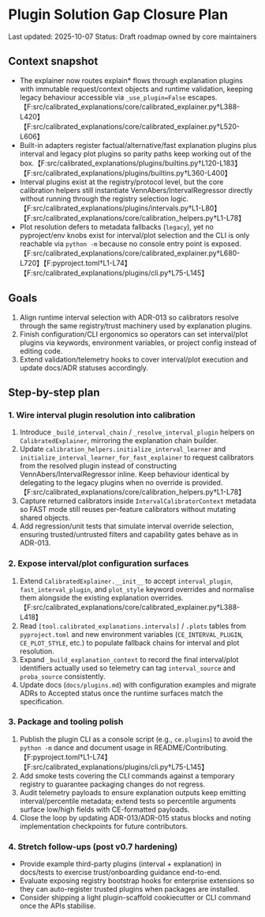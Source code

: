 # Plugin Solution Gap Closure Plan

Last updated: 2025-10-07
Status: Draft roadmap owned by core maintainers

## Context snapshot

- The explainer now routes explain* flows through explanation plugins with
  immutable request/context objects and runtime validation, keeping legacy
  behaviour accessible via `_use_plugin=False` escapes.【F:src/calibrated_explanations/core/calibrated_explainer.py†L388-L420】【F:src/calibrated_explanations/core/calibrated_explainer.py†L520-L606】
- Built-in adapters register factual/alternative/fast explanation plugins plus
  interval and legacy plot plugins so parity paths keep working out of the box.【F:src/calibrated_explanations/plugins/builtins.py†L120-L183】【F:src/calibrated_explanations/plugins/builtins.py†L360-L400】
- Interval plugins exist at the registry/protocol level, but the core calibration
  helpers still instantiate VennAbers/IntervalRegressor directly without running
  through the registry selection logic.【F:src/calibrated_explanations/plugins/intervals.py†L1-L80】【F:src/calibrated_explanations/core/calibration_helpers.py†L1-L78】
- Plot resolution defers to metadata fallbacks (`legacy`), yet no pyproject/env
  knobs exist for interval/plot selection and the CLI is only reachable via
  `python -m` because no console entry point is exposed.【F:src/calibrated_explanations/core/calibrated_explainer.py†L680-L720】【F:pyproject.toml†L1-L74】【F:src/calibrated_explanations/plugins/cli.py†L75-L145】

## Goals

1. Align runtime interval selection with ADR-013 so calibrators resolve through
   the same registry/trust machinery used by explanation plugins.
2. Finish configuration/CLI ergonomics so operators can set interval/plot
   plugins via keywords, environment variables, or project config instead of
   editing code.
3. Extend validation/telemetry hooks to cover interval/plot execution and update
   docs/ADR statuses accordingly.

## Step-by-step plan

### 1. Wire interval plugin resolution into calibration

1. Introduce `_build_interval_chain` / `_resolve_interval_plugin` helpers on
   `CalibratedExplainer`, mirroring the explanation chain builder.
2. Update `calibration_helpers.initialize_interval_learner` and
   `initialize_interval_learner_for_fast_explainer` to request calibrators from
   the resolved plugin instead of constructing VennAbers/IntervalRegressor
   inline. Keep behaviour identical by delegating to the legacy plugins when no
   override is provided.【F:src/calibrated_explanations/core/calibration_helpers.py†L1-L78】
3. Capture returned calibrators inside `IntervalCalibratorContext` metadata so
   FAST mode still reuses per-feature calibrators without mutating shared
   objects.
4. Add regression/unit tests that simulate interval override selection,
   ensuring trusted/untrusted filters and capability gates behave as in ADR-013.

### 2. Expose interval/plot configuration surfaces

1. Extend `CalibratedExplainer.__init__` to accept `interval_plugin`,
   `fast_interval_plugin`, and `plot_style` keyword overrides and normalise them
   alongside the existing explanation overrides.【F:src/calibrated_explanations/core/calibrated_explainer.py†L388-L418】
2. Read `[tool.calibrated_explanations.intervals]` / `.plots` tables from
   `pyproject.toml` and new environment variables (`CE_INTERVAL_PLUGIN`,
   `CE_PLOT_STYLE`, etc.) to populate fallback chains for interval and plot
   resolution.
3. Expand `_build_explanation_context` to record the final interval/plot
   identifiers actually used so telemetry can tag `interval_source` and
   `proba_source` consistently.
4. Update docs (`docs/plugins.md`) with configuration examples and migrate ADRs
   to Accepted status once the runtime surfaces match the specification.

### 3. Package and tooling polish

1. Publish the plugin CLI as a console script (e.g., `ce.plugins`) to avoid the
   `python -m` dance and document usage in README/Contributing.【F:pyproject.toml†L1-L74】【F:src/calibrated_explanations/plugins/cli.py†L75-L145】
2. Add smoke tests covering the CLI commands against a temporary registry to
   guarantee packaging changes do not regress.
3. Audit telemetry payloads to ensure explanation outputs keep emitting
   interval/percentile metadata; extend tests so percentile arguments surface
   low/high fields with CE-formatted payloads.
4. Close the loop by updating ADR-013/ADR-015 status blocks and noting
   implementation checkpoints for future contributors.

### 4. Stretch follow-ups (post v0.7 hardening)

- Provide example third-party plugins (interval + explanation) in docs/tests to
  exercise trust/onboarding guidance end-to-end.
- Evaluate exposing registry bootstrap hooks for enterprise extensions so they
  can auto-register trusted plugins when packages are installed.
- Consider shipping a light plugin-scaffold cookiecutter or CLI command once the
  APIs stabilise.
